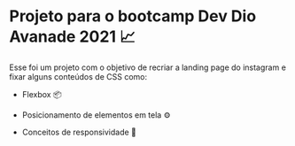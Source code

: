 # Projeto para o bootcamp Dev Dio Avanade 2021 :chart_with_upwards_trend:

Esse foi um projeto com o objetivo de recriar a landing page do instagram e fixar alguns conteúdos de CSS como:

- Flexbox :package:

- Posicionamento de elementos em tela :gear:

- Conceitos de responsividade :diamond_shape_with_a_dot_inside:

  